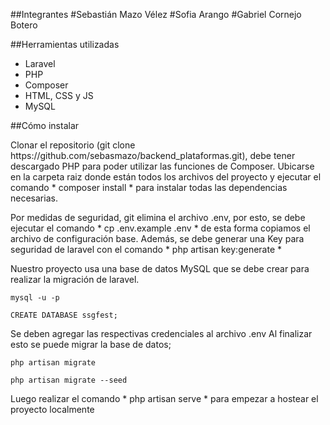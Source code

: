 ##Integrantes
#Sebastián Mazo Vélez
#Sofia Arango
#Gabriel Cornejo Botero

##Herramientas utilizadas
<ul>
    <li>Laravel</li>
    <li>PHP</li>
    <li>Composer</li>
    <li>HTML, CSS y JS</li>
    <li>MySQL</li>
</ul>

##Cómo instalar
<p>Clonar el repositorio (git clone https://github.com/sebasmazo/backend_plataformas.git), debe tener descargado PHP para poder utilizar las funciones de Composer. Ubicarse en la carpeta raiz donde están todos los archivos del proyecto y ejecutar el comando * composer install * para instalar todas las dependencias necesarias.</p>

<p>Por medidas de seguridad, git elimina el archivo .env, por esto, se debe ejecutar el comando * cp .env.example .env * de esta forma copiamos el archivo de configuración base. Además, se debe generar una Key para seguridad de laravel con el comando * php artisan key:generate * </p>

<p>Nuestro proyecto usa una base de datos MySQL que se debe crear para realizar la migración de laravel.
    
    mysql -u -p
    
    CREATE DATABASE ssgfest;

Se deben agregar las respectivas credenciales al archivo .env Al finalizar esto se puede migrar la base de datos;
    
    php artisan migrate 
    
    php artisan migrate --seed

Luego realizar el comando * php artisan serve * para empezar a hostear el proyecto localmente
</p>
